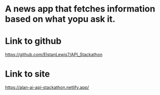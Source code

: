 # A news app that fetches information based on what yopu ask it.



# Link to github

https://github.com/ElstanLewis7/API_Stackathon

# Link to site

https://alan-ai-api-stackathon.netlify.app/
